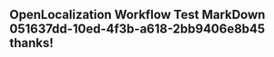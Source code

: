 <properties
ms.topic="hero-topic1"
ms.test1="hero-topic"
ms.test2="test"/>

## OpenLocalization Workflow Test MarkDown 051637dd-10ed-4f3b-a618-2bb9406e8b45 thanks!
